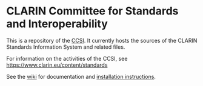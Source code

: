 # CLARIN Committee for Standards and Interoperability

This is a repository of the [CCSI](https://www.clarin.eu/governance/standards-committee). It currently hosts the sources of the CLARIN Standards Information System and related files.

For information on the activities of the CCSI, see https://www.clarin.eu/content/standards

See the [wiki](https://github.com/clarin-eric/standards/wiki) for documentation and [installation instructions](https://github.com/clarin-eric/standards/wiki/Installation).
